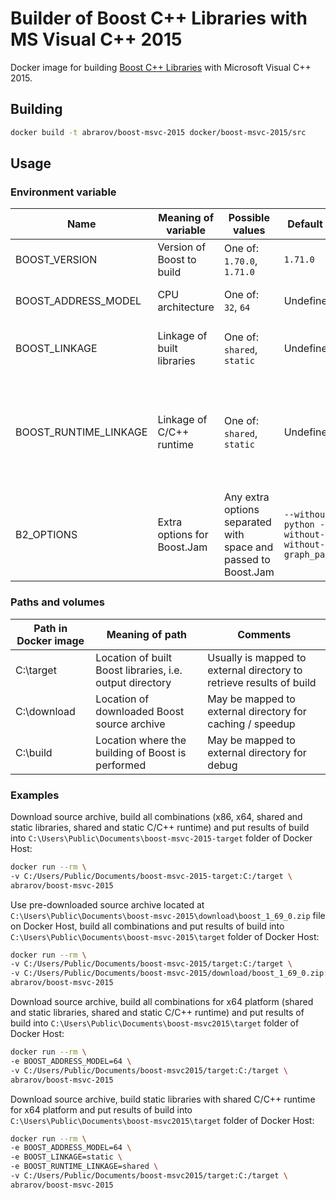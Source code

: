 # Builder of Boost C++ Libraries with MS Visual C++ 2015

Docker image for building [Boost C++ Libraries](http://www.boost.org/) with Microsoft Visual C++ 2015.

## Building

```bash
docker build -t abrarov/boost-msvc-2015 docker/boost-msvc-2015/src
```

## Usage

### Environment variable

| Name | Meaning of variable | Possible values | Default value | Comments |
|------|---------------------|-----------------|---------------|----------|
| BOOST_VERSION | Version of Boost to build | One of: `1.70.0`, `1.71.0` | `1.71.0` | |
| BOOST_ADDRESS_MODEL | CPU architecture | One of: `32`, `64` | Undefined | When undefined then both `64` and `32` (in the same order) are built |
| BOOST_LINKAGE | Linkage of built libraries | One of: `shared`, `static` | Undefined | When undefined then both `shared` and `static` (in the same order) are built |
| BOOST_RUNTIME_LINKAGE | Linkage of C/C++ runtime | One of: `shared`, `static` | Undefined | When undefined then both `shared` and `static` (in the same order) are built, when `BOOST_LINKAGE` is `shared` then `static` value of `BOOST_RUNTIME_LINKAGE` is ignored |
| B2_OPTIONS | Extra options for Boost.Jam | Any extra options separated with space and passed to Boost.Jam | `--without-python --without-mpi --without-graph_parallel` | | 

### Paths and volumes

| Path in Docker image | Meaning of path | Comments |
|----------------------|-----------------|----------|
| C:\target | Location of built Boost libraries, i.e. output directory | Usually is mapped to external directory to retrieve results of build |
| C:\download | Location of downloaded Boost source archive | May be mapped to external directory for caching / speedup |
| C:\build | Location where the building of Boost is performed | May be mapped to external directory for debug |

### Examples

Download source archive, build all combinations (x86, x64, shared and static libraries, shared and static C/C++ runtime) 
and put results of build into `C:\Users\Public\Documents\boost-msvc-2015-target` folder of Docker Host:

```bash
docker run --rm \
-v C:/Users/Public/Documents/boost-msvc-2015-target:C:/target \
abrarov/boost-msvc-2015
```
 
Use pre-downloaded source archive located at `C:\Users\Public\Documents\boost-msvc-2015\download\boost_1_69_0.zip` file 
on Docker Host, build all combinations and put results of build into `C:\Users\Public\Documents\boost-msvc-2015\target` 
folder of Docker Host:
 
```bash
docker run --rm \
-v C:/Users/Public/Documents/boost-msvc-2015/target:C:/target \
-v C:/Users/Public/Documents/boost-msvc-2015/download/boost_1_69_0.zip:C:/download/boost_1_69_0.zip \
abrarov/boost-msvc-2015
```

Download source archive, build all combinations for x64 platform (shared and static libraries, shared and static C/C++ runtime) 
and put results of build into `C:\Users\Public\Documents\boost-msvc2015\target` folder of Docker Host:

```bash
docker run --rm \
-e BOOST_ADDRESS_MODEL=64 \
-v C:/Users/Public/Documents/boost-msvc2015/target:C:/target \
abrarov/boost-msvc-2015
```

Download source archive, build static libraries with shared C/C++ runtime for x64 platform and put results of build into 
`C:\Users\Public\Documents\boost-msvc2015\target` folder of Docker Host:

```bash
docker run --rm \
-e BOOST_ADDRESS_MODEL=64 \
-e BOOST_LINKAGE=static \
-e BOOST_RUNTIME_LINKAGE=shared \
-v C:/Users/Public/Documents/boost-msvc2015/target:C:/target \
abrarov/boost-msvc-2015
```
